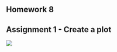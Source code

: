 ## Homework 8


## Assignment 1 - Create a plot



![](https://raw.githubusercontent.com/eb3237/PUI2018_eb3237/master/HW8_eb3237/Screen%20Shot%202018-11-06%20at%2011.38.25%20PM.png)

